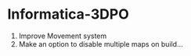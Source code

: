 # Informatica-3DPO

1. Improve Movement system
2. Make an option to disable multiple maps on build...
